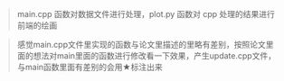 >  main.cpp 函数对数据文件进行处理，plot.py​ 函数对​ cpp 处理的结果进行前端的绘画

> 感觉main.cpp文件里实现的函数与论文里描述的里略有差别，按照论文里面的想法对main里面的函数进行修改看一下效果，产生update.cpp文件，与main函数里面有差别的会用★标注出来
